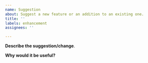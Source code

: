 ```yaml
---
name: Suggestion
about: Suggest a new feature or an addition to an existing one.
title: ''
labels: enhancement
assignees: ''

---
```


**Describe the suggestion/change**.

**Why would it be useful?**
